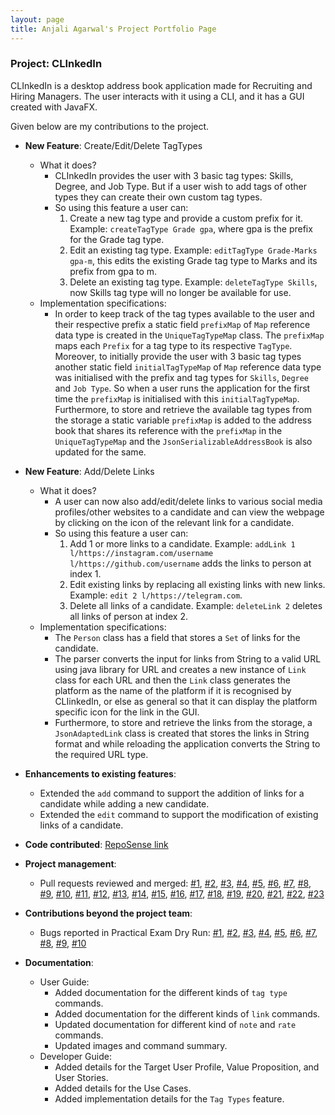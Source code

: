 ```yaml
---
layout: page
title: Anjali Agarwal's Project Portfolio Page
---
```


### Project: CLInkedIn

CLInkedIn is a desktop address book application made for Recruiting and Hiring Managers.
The user interacts with it using a CLI, and it has a GUI created with JavaFX.

Given below are my contributions to the project.

* **New Feature**: Create/Edit/Delete TagTypes 
  * What it does?
    * CLInkedIn provides the user with 3 basic tag types: Skills, Degree, and Job Type. But if a user wish to add tags of other types they can create their own custom tag types.
    * So using this feature a user can:
      1. Create a new tag type and provide a custom prefix for it. Example: `createTagType Grade gpa`, where gpa is the prefix for the Grade tag type. 
      2. Edit an existing tag type. Example: `editTagType Grade-Marks gpa-m`, this edits the existing Grade tag type to Marks and its prefix from gpa to m.
      3. Delete an existing tag type. Example: `deleteTagType Skills`, now Skills tag type will no longer be available for use.
  * Implementation specifications:
    * In order to keep track of the tag types available to the user and their respective prefix a static field `prefixMap` of `Map` reference data type is created in the `UniqueTagTypeMap` class. The `prefixMap` maps each `Prefix` for a tag type to its respective `TagType`. Moreover, to initially provide the user with 3 basic tag types another static field `initialTagTypeMap` of `Map` reference data type was initialised with the prefix and tag types for `Skills`, `Degree` and `Job Type`. So when a user runs the application for the first time the `prefixMap` is initialised with this `initialTagTypeMap`. Furthermore, to store and retrieve the available tag types from the storage a static variable `prefixMap` is added to the address book that shares its reference with the `prefixMap` in the `UniqueTagTypeMap` and the `JsonSerializableAddressBook` is also updated for the same.
    
* **New Feature**: Add/Delete Links
  * What it does?
    * A user can now also add/edit/delete links to various social media profiles/other websites to a candidate and can view the webpage by clicking on the icon of the relevant link for a candidate.
    * So using this feature a user can:
      1. Add 1 or more links to a candidate. Example: `addLink 1 l/https://instagram.com/username l/https://github.com/username` adds the links to person at index 1.
      2. Edit existing links by replacing all existing links with new links. Example: `edit 2 l/https://telegram.com`.
      3. Delete all links of a candidate. Example: `deleteLink 2` deletes all links of person at index 2.
  * Implementation specifications:
    * The `Person` class has a field that stores a `Set` of links for the candidate.
    * The parser converts the input for links from String to a valid URL using java library for URL and creates a new instance of `Link` class for each URL and then the `Link` class generates the platform as the name of the platform if it is recognised by CLIinkedIn, or else as general so that it can display the platform specific icon for the link in the GUI.
    * Furthermore, to store and retrieve the links from the storage, a `JsonAdaptedLink` class is created that stores the links in String format and while reloading the application converts the String to the required URL type.


* **Enhancements to existing features**:
  * Extended the `add` command to support the addition of links for a candidate while adding a new candidate.
  * Extended the `edit` command to support the modification of existing links of a candidate.


* **Code contributed**: [RepoSense link](https://nus-cs2103-ay2223s1.github.io/tp-dashboard/?search=agarwal-anjali&breakdown=true)


* **Project management**: 
  * Pull requests reviewed and merged: [\#1](https://github.com/AY2223S1-CS2103T-T13-3/tp/pull/236), [\#2](https://github.com/AY2223S1-CS2103T-T13-3/tp/pull/224), [\#3](https://github.com/AY2223S1-CS2103T-T13-3/tp/pull/153), [\#4](https://github.com/AY2223S1-CS2103T-T13-3/tp/pull/150), [\#5](https://github.com/AY2223S1-CS2103T-T13-3/tp/pull/145), [\#6](https://github.com/AY2223S1-CS2103T-T13-3/tp/pull/139), [\#7](https://github.com/AY2223S1-CS2103T-T13-3/tp/pull/137), [\#8](https://github.com/AY2223S1-CS2103T-T13-3/tp/pull/129), [\#9](https://github.com/AY2223S1-CS2103T-T13-3/tp/pull/121), [\#10](https://github.com/AY2223S1-CS2103T-T13-3/tp/pull/119), [\#11](https://github.com/AY2223S1-CS2103T-T13-3/tp/pull/118), [\#12](https://github.com/AY2223S1-CS2103T-T13-3/tp/pull/112), [\#13](https://github.com/AY2223S1-CS2103T-T13-3/tp/pull/109), [\#14](https://github.com/AY2223S1-CS2103T-T13-3/tp/pull/90), [\#15](https://github.com/AY2223S1-CS2103T-T13-3/tp/pull/78), [\#16](https://github.com/AY2223S1-CS2103T-T13-3/tp/pull/74), [\#17](https://github.com/AY2223S1-CS2103T-T13-3/tp/pull/49), [\#18](https://github.com/AY2223S1-CS2103T-T13-3/tp/pull/48), [\#19](https://github.com/AY2223S1-CS2103T-T13-3/tp/pull/47), [\#20](https://github.com/AY2223S1-CS2103T-T13-3/tp/pull/43), [\#21](https://github.com/AY2223S1-CS2103T-T13-3/tp/pull/38), [\#22](https://github.com/AY2223S1-CS2103T-T13-3/tp/pull/32), [\#23](https://github.com/AY2223S1-CS2103T-T13-3/tp/pull/23)


* **Contributions beyond the project team**:
  * Bugs reported in Practical Exam Dry Run: [\#1](https://github.com/agarwal-anjali/ped/issues/1), [\#2](https://github.com/agarwal-anjali/ped/issues/2), [\#3](https://github.com/agarwal-anjali/ped/issues/3), [\#4](https://github.com/agarwal-anjali/ped/issues/4), [\#5](https://github.com/agarwal-anjali/ped/issues/5), [\#6](https://github.com/agarwal-anjali/ped/issues/6), [\#7](https://github.com/agarwal-anjali/ped/issues/7), [\#8](https://github.com/agarwal-anjali/ped/issues/8), [\#9](https://github.com/agarwal-anjali/ped/issues/9), [\#10](https://github.com/agarwal-anjali/ped/issues/10)


* **Documentation**:
    * User Guide:
      - Added documentation for the different kinds of `tag type` commands.
      - Added documentation for the different kinds of `link` commands.
      - Updated documentation for different kind of `note` and `rate` commands.
      - Updated images and command summary.
    * Developer Guide:
      - Added details for the Target User Profile, Value Proposition, and User Stories.
      - Added details for the Use Cases.
      - Added implementation details for the `Tag Types` feature. 
